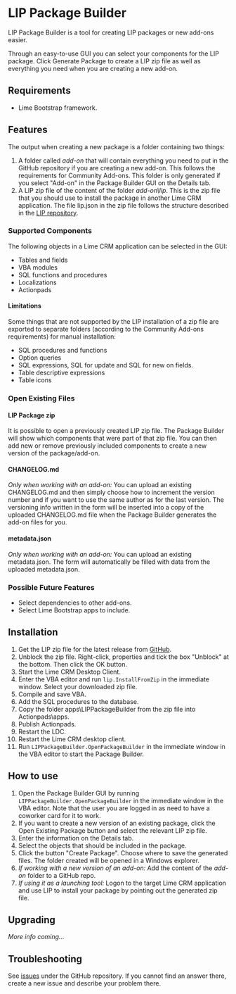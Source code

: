# LIP Package Builder

LIP Package Builder is a tool for creating LIP packages or new add-ons easier.

Through an easy-to-use GUI you can select your components for the LIP package. Click Generate Package to create a LIP zip file as well as everything you need when you are creating a new add-on.


## Requirements

* Lime Bootstrap framework.


## Features
The output when creating a new package is a folder containing two things:

1. A folder called *add-on* that will contain everything you need to put in the GitHub repository if you are creating a new add-on. This follows the requirements for Community Add-ons. This folder is only generated if you select "Add-on" in the Package Builder GUI on the Details tab.
2. A LIP zip file of the content of the folder *add-on\lip*. This is the zip file that you should use to install the package in another Lime CRM application. The file lip.json in the zip file follows the structure described in the [LIP repository](https://github.com/Lundalogik/lip).


### Supported Components
The following objects in a Lime CRM application can be selected in the GUI:

* Tables and fields
* VBA modules
* SQL functions and procedures
* Localizations
* Actionpads

#### Limitations
Some things that are not supported by the LIP installation of a zip file are exported to separate folders (according to the Community Add-ons requirements) for manual installation:

* SQL procedures and functions
* Option queries
* SQL expressions, SQL for update and SQL for new on fields.
* Table descriptive expressions
* Table icons


### Open Existing Files

#### LIP Package zip
It is possible to open a previously created LIP zip file. The Package Builder will show which components that were part of that zip file. You can then add new or remove previously included components to create a new version of the package/add-on.

#### CHANGELOG.md
*Only when working with an add-on:* You can upload an existing CHANGELOG.md and then simply choose how to increment the version number and if you want to use the same author as for the last version. The versioning info written in the form will be inserted into a copy of the uploaded CHANGELOG.md file when the Package Builder generates the add-on files for you.

#### metadata.json
*Only when working with an add-on:* You can upload an existing metadata.json. The form will automatically be filled with data from the uploaded metadata.json.


### Possible Future Features

* Select dependencies to other add-ons.
* Select Lime Bootstrap apps to include.


## Installation

1. Get the LIP zip file for the latest release from [GitHub](https://github.com/Lundalogik/addon-lip-package-builder/releases).
2. Unblock the zip file. Right-click, properties and tick the box "Unblock" at the bottom. Then click the OK button.
3. Start the Lime CRM Desktop Client.
4. Enter the VBA editor and run `lip.InstallFromZip` in the immediate window. Select your downloaded zip file.
5. Compile and save VBA.
6. Add the SQL procedures to the database.
7. Copy the folder apps\LIPPackageBuilder from the zip file into Actionpads\apps.
8. Publish Actionpads.
9. Restart the LDC.
10. Restart the Lime CRM desktop client.
11. Run `LIPPackageBuilder.OpenPackageBuilder` in the immediate window in the VBA editor to start the Package Builder.


## How to use
1. Open the Package Builder GUI by running `LIPPackageBuilder.OpenPackageBuilder` in the immediate window in the VBA editor. Note that the user you are logged in as need to have a coworker card for it to work.
2. If you want to create a new version of an existing package, click the Open Existing Package button and select the relevant LIP zip file.
3. Enter the information on the Details tab.
4. Select the objects that should be included in the package.
5. Click the button "Create Package". Choose where to save the generated files. The folder created will be opened in a Windows explorer.
6. *If working with a new version of an add-on:* Add the content of the *add-on* folder to a GitHub repo.
7. *If using it as a launching tool:* Logon to the target Lime CRM application and use LIP to install your package by pointing out the generated zip file.


## Upgrading
*More info coming...*


## Troubleshooting
See [issues](https://github.com/Lundalogik/addon-lip-package-builder/issues) under the GitHub repository. If you cannot find an answer there, create a new issue and describe your problem there.
